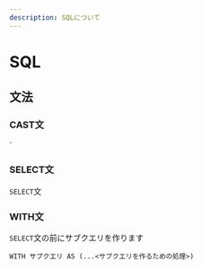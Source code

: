 ```yaml
---
description: SQLについて
---
```


# SQL

## 文法

### CAST文

`

### SELECT文

`SELECT`文

### WITH文

`SELECT`文の前にサブクエリを作ります

```text
WITH サブクエリ AS (...<サブクエリを作るための処理>)
```

